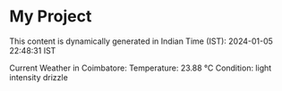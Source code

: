 # My Project

This content is dynamically generated in Indian Time (IST): 2024-01-05 22:48:31 IST


Current Weather in Coimbatore:
Temperature: 23.88 °C
Condition: light intensity drizzle
